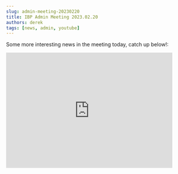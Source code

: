 ```yaml
---
slug: admin-meeting-20230220
title: IBP Admin Meeting 2023.02.20
authors: derek
tags: [news, admin, youtube]
---
```


Some more interesting news in the meeting today, catch up below!:

<iframe width="90%" height="315" src="https://www.youtube.com/embed/USsNadMX1aE" title="YouTube video player" frameborder="0" allow="accelerometer; autoplay; clipboard-write; encrypted-media; gyroscope; picture-in-picture; web-share" allowfullscreen></iframe>